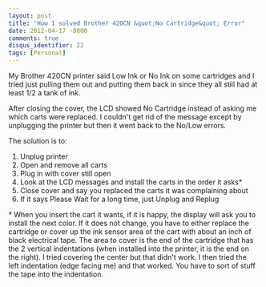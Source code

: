 ```yaml
---
layout: post
title: "How I solved Brother 420CN &quot;No Cartridge&quot; Error"
date: 2012-04-17 -0800
comments: true
disqus_identifier: 22
tags: [Personal]
---
```

My Brother 420CN printer said Low Ink or No Ink on some cartridges and I
tried just pulling them out and putting them back in since they all
still had at least 1/2 a tank of ink.

After closing the cover, the LCD showed No Cartridge instead of asking
me which carts were replaced. I couldn't get rid of the message except
by unplugging the printer but then it went back to the No/Low errors.

The solution is to:

1.  Unplug printer
2.  Open and remove all carts
3.  Plug in with cover still open
4.  Look at the LCD messages and install the carts in the order it
    asks\*
5.  Close cover and say you replaced the carts it was complaining about
6.  If it says Please Wait for a long time, just Unplug and Replug

\* When you insert the cart it wants, if it is happy, the display will
ask you to install the next color. If it does not change, you have to
either replace the cartridge or cover up the ink sensor area of the cart
with about an inch of black electrical tape. The area to cover is the
end of the cartridge that has the 2 vertical indentations (when
installed into the printer, it is the end on the right). I tried
covering the center but that didn't work. I then tried the
left indentation (edge facing me) and that worked. You have to sort of
stuff the tape into the indentation.

